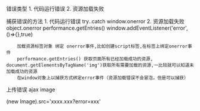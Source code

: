 错误类型
    1. 代码运行错误
    2. 资源加载失败

捕获错误的方法
    1. 代码运行错误
        try..catch  window.onerror
    2. 资源加载失败
        object.onerror  performance.getEntries() window.addEventListener('error',()=>{},true) 

        加载资源标签对象 绑定 onerror事件,比如创建script标签,在标签上绑定onerror事件
        performance.getEntries() 获取页面所有已经加载成功的资源, document.getElementsByTagName('img')获取所有需要加载的资源,一比较就可以知道未加载成功的资源
        在window对象上以捕获方式绑定error事件（资源加载错误不会冒泡，但是可以捕获）

上传错误
    ajax
    image

(new Image).src='xxxx.xxx?error=xxx'